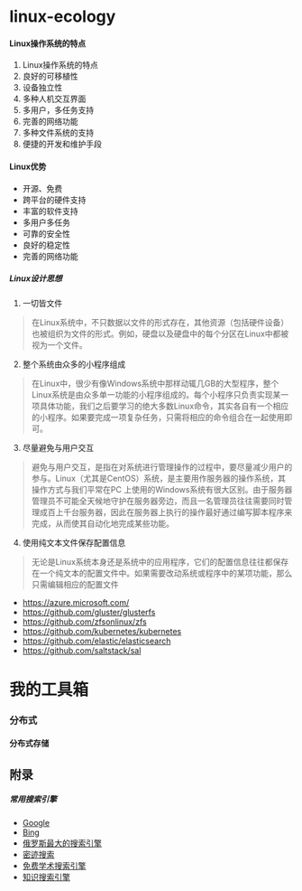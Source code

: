 # linux-ecology

#### Linux操作系统的特点

1. Linux操作系统的特点
2. 良好的可移植性
3. 设备独立性
4. 多种人机交互界面
5. 多用户，多任务支持
6. 完善的网络功能
7. 多种文件系统的支持
8. 便捷的开发和维护手段

#### Linux优势
- 开源、免费
- 跨平台的硬件支持
- 丰富的软件支持
- 多用户多任务
- 可靠的安全性
- 良好的稳定性
- 完善的网络功能

##### Linux设计思想

01. 一切皆文件
> 在Linux系统中，不只数据以文件的形式存在，其他资源（包括硬件设备）也被组织为文件的形式。例如，硬盘以及硬盘中的每个分区在Linux中都被视为一个文件。
02. 整个系统由众多的小程序组成
> 在Linux中，很少有像Windows系统中那样动辄几GB的大型程序，整个Linux系统是由众多单一功能的小程序组成的。每个小程序只负责实现某一项具体功能，我们之后要学习的绝大多数Linux命令，其实各自有一个相应的小程序。如果要完成一项复杂任务，只需将相应的命令组合在一起使用即可。
03. 尽量避免与用户交互
> 避免与用户交互，是指在对系统进行管理操作的过程中，要尽量减少用户的参与。Linux（尤其是CentOS）系统，是主要用作服务器的操作系统，其操作方式与我们平常在PC 上使用的Windows系统有很大区别。由于服务器管理员不可能全天候地守护在服务器旁边，而且一名管理员往往需要同时管理成百上千台服务器，因此在服务器上执行的操作最好通过编写脚本程序来完成，从而使其自动化地完成某些功能。
04. 使用纯文本文件保存配置信息
> 无论是Linux系统本身还是系统中的应用程序，它们的配置信息往往都保存在一个纯文本的配置文件中。如果需要改动系统或程序中的某项功能，那么只需编辑相应的配置文件

- https://azure.microsoft.com/
- https://github.com/gluster/glusterfs
- https://github.com/zfsonlinux/zfs
- https://github.com/kubernetes/kubernetes
- https://github.com/elastic/elasticsearch
- https://github.com/saltstack/sal


# 我的工具箱

### 分布式

#### 分布式存储

## 附录
##### 常用搜索引擎

- [Google][google]
- [Bing][bing]
- [俄罗斯最大的搜索引擎][yandex]
- [密迹搜索][mijisou]
- [免费学术搜索引擎][semanticscholar]
- [知识搜索引擎][wolframalpha]


[google]:   http://google.com/      "Google Search"
[bing]:     http://bing.com/        "Microsoft Bing"
[yandex]:   https://yandex.com/     "Yandex"
[mijisou]:  https://mijisou.com/    "密迹搜索"
[semanticscholar]: https://www.semanticscholar.org/ "Semantic Scholar"
[wolframalpha]: https://www.wolframalpha.com/   "WolframAlpha"
[baiduxs]: http://xueshu.baidu.com/ "百度学术"
[pixabay]: https://pixabay.com/ "Stunning free images & royalty free stock"
[pexels]: https://www.pexels.com/ "The best free stock photos & videos shared by talented creators"
[islide]: https://www.islide.cc/ "iSlide是一款基于PowerPoint的插件工具"
[db-engines]: https://db-engines.com/en/ "跟踪数据库流行度的网站"
[operatorhub]: https://operatorhub.io/ "OperatorHub.io is a new home for the Kubernetes community to share Operators"
[ubuntu-releases]: http://releases.ubuntu.com/ ""
[rufus]: https://rufus.akeo.ie/ "Create bootable USB drives the easy way"
[mint]: https://linuxmint.com "Mint Linux"
[clang]: https://clang.llvm.org/ "Clang"
[llvm]: https://llvm.org "LLVM"
[uget]: http://??? "uGet"
[aria2]: http://??? "aria2"
[vlc]: http://??? "VLC 全媒体播放器"
[darktable]: http://??? "Darktable 专业数码照片编辑应用"
[kazom]: http://??? "Kazom 高效录屏工具"
[shotcut]: http://??? "ShotCut 视频后期处理"
[handbrake]: http://??? "HandBrake 多媒体格式转换"
[wine]: https://??? "WINE Windows 兼容层"
[winehq]: https://appdb.winehq.org "WINE应用数据库"
[winetricks]: https://??? "WINE黄金搭档"
[playonlinux]: https://??? "PlayOnLinux"
[distro-watch]: https://distrowatch.com/ "可以查看一些最受欢迎的Linux发行版"
[x-window]: http://www.x.org/ "X Window 系统"
[gluster]: http://www.gluster.org/                  "Gluster FS"
[glusterfs]: https://github.com/gluster/glusterfs   "GlusterFS Source Code"



